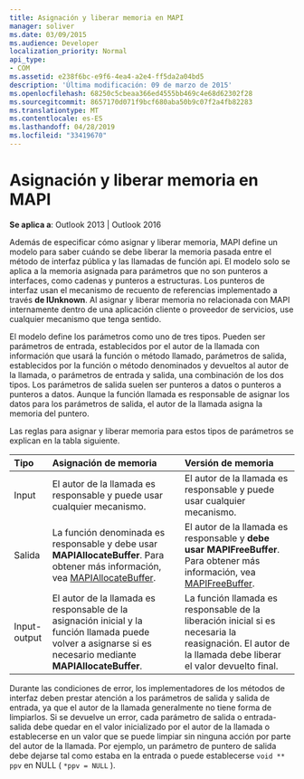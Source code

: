 ```yaml
---
title: Asignación y liberar memoria en MAPI
manager: soliver
ms.date: 03/09/2015
ms.audience: Developer
localization_priority: Normal
api_type:
- COM
ms.assetid: e238f6bc-e9f6-4ea4-a2e4-ff5da2a04bd5
description: 'Última modificación: 09 de marzo de 2015'
ms.openlocfilehash: 68250c5cbeaa366ed4555bb469c4e68d62302f28
ms.sourcegitcommit: 8657170d071f9bcf680aba50b9c07f2a4fb82283
ms.translationtype: MT
ms.contentlocale: es-ES
ms.lasthandoff: 04/28/2019
ms.locfileid: "33419670"
---
```

# <a name="allocating-and-freeing-memory-in-mapi"></a>Asignación y liberar memoria en MAPI

  
  
**Se aplica a**: Outlook 2013 | Outlook 2016 
  
Además de especificar cómo asignar y liberar memoria, MAPI define un modelo para saber cuándo se debe liberar la memoria pasada entre el método de interfaz pública y las llamadas de función api. El modelo solo se aplica a la memoria asignada para parámetros que no son punteros a interfaces, como cadenas y punteros a estructuras. Los punteros de interfaz usan el mecanismo de recuento de referencias implementado a través **de IUnknown**. Al asignar y liberar memoria no relacionada con MAPI internamente dentro de una aplicación cliente o proveedor de servicios, use cualquier mecanismo que tenga sentido. 
  
El modelo define los parámetros como uno de tres tipos. Pueden ser parámetros de entrada, establecidos por el autor de la llamada con información que usará la función o método llamado, parámetros de salida, establecidos por la función o método denominados y devueltos al autor de la llamada, o parámetros de entrada y salida, una combinación de los dos tipos. Los parámetros de salida suelen ser punteros a datos o punteros a punteros a datos. Aunque la función llamada es responsable de asignar los datos para los parámetros de salida, el autor de la llamada asigna la memoria del puntero. 
  
Las reglas para asignar y liberar memoria para estos tipos de parámetros se explican en la tabla siguiente.
  
|**Tipo**|**Asignación de memoria**|**Versión de memoria**|
|:-----|:-----|:-----|
|Input  <br/> |El autor de la llamada es responsable y puede usar cualquier mecanismo.  <br/> |El autor de la llamada es responsable y puede usar cualquier mecanismo.  <br/> |
|Salida  <br/> |La función denominada es responsable y debe usar **MAPIAllocateBuffer**. Para obtener más información, vea [MAPIAllocateBuffer](mapiallocatebuffer.md).  <br/> |El autor de la llamada es responsable y **debe usar MAPIFreeBuffer**. Para obtener más información, vea [MAPIFreeBuffer](mapifreebuffer.md).  <br/> |
|Input-output  <br/> |El autor de la llamada es responsable de la asignación inicial y la función llamada puede volver a asignarse si es necesario mediante **MAPIAllocateBuffer**.  <br/> |La función llamada es responsable de la liberación inicial si es necesaria la reasignación. El autor de la llamada debe liberar el valor devuelto final.  <br/> |
   
Durante las condiciones de error, los implementadores de los métodos de interfaz deben prestar atención a los parámetros de salida y salida de entrada, ya que el autor de la llamada generalmente no tiene forma de limpiarlos. Si se devuelve un error, cada parámetro de salida o entrada-salida debe quedar en el valor inicializado por el autor de la llamada o establecerse en un valor que se puede limpiar sin ninguna acción por parte del autor de la llamada. Por ejemplo, un parámetro de puntero de salida debe dejarse tal como estaba en la entrada o puede establecerse  `void ** ppv` en NULL (  `*ppv = NULL` ).
  

